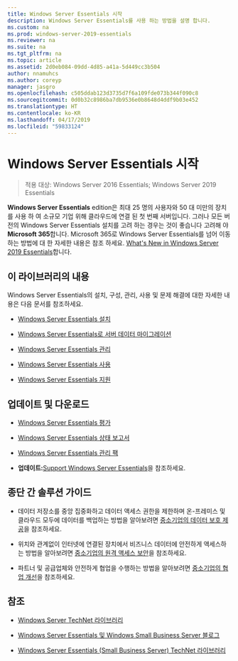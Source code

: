 ```yaml
---
title: Windows Server Essentials 시작
description: Windows Server Essentials를 사용 하는 방법을 설명 합니다.
ms.custom: na
ms.prod: windows-server-2019-essentials
ms.reviewer: na
ms.suite: na
ms.tgt_pltfrm: na
ms.topic: article
ms.assetid: 2d0eb084-09dd-4d85-a41a-5d449cc3b504
author: nnamuhcs
ms.author: coreyp
manager: jasgro
ms.openlocfilehash: c505ddab123d3735d7f6a109fde073b344f090c8
ms.sourcegitcommit: 0d0b32c8986ba7db9536e0b8648d4ddf9b03e452
ms.translationtype: HT
ms.contentlocale: ko-KR
ms.lasthandoff: 04/17/2019
ms.locfileid: "59833124"
---
```

# <a name="get-started-with-windows-server-essentials"></a>Windows Server Essentials 시작 

>적용 대상: Windows Server 2016 Essentials; Windows Server 2019 Essentials

**Windows Server Essentials** edition은 최대 25 명의 사용자와 50 대 미만의 장치를 사용 하 여 소규모 기업 위해 클라우드에 연결 된 첫 번째 서버입니다. 그러나 모든 버전의 Windows Server Essentials 설치를 고려 하는 경우는 것이 좋습니다 고려해 야 **Microsoft 365**합니다. Microsoft 365로 Windows Server Essentials를 넘어 이동 하는 방법에 대 한 자세한 내용은 참조 하세요. [What's New in Windows Server 2019 Essentials](what-s-new-19.md)합니다.
  
## <a name="in-this-library"></a>이 라이브러리의 내용  
 Windows Server Essentials의 설치, 구성, 관리, 사용 및 문제 해결에 대한 자세한 내용은 다음 문서를 참조하세요.  
  

-   [Windows Server Essentials 설치](../install/Install-Windows-Server-Essentials.md)   
  
-   [Windows Server Essentials로 서버 데이터 마이그레이션](../migrate/Migrate-Server-Data-to-Windows-Server-Essentials.md)  
  
-   [Windows Server Essentials 관리](../manage/Manage-Windows-Server-Essentials.md)  
  
-   [Windows Server Essentials 사용](../use/Use-Windows-Server-Essentials.md)  
  
-   [Windows Server Essentials 지원](../support/Support-Windows-Server-Essentials.md)  
  
## <a name="updates-and-downloads"></a>업데이트 및 다운로드  
  
-   [Windows Server Essentials 평가](https://technet.microsoft.com/evalcenter/dn205288.aspx?wt.mc_id=TEC_144_1_7)  
  
-   [Windows Server Essentials 상태 보고서](https://www.microsoft.com/download/details.aspx?id=35565)  
  
-   [Windows Server Essentials 관리 팩](https://www.microsoft.com/download/details.aspx?id=35560)  
 
  
-   **업데이트:**[Support Windows Server Essentials](../support/Support-Windows-Server-Essentials.md)을 참조하세요.  
  
## <a name="end-to-end-solution-guides"></a>종단 간 솔루션 가이드  
  
-    데이터 저장소를 중앙 집중화하고 데이터 액세스 권한을 제한하며 온-프레미스 및 클라우드 모두에 데이터를 백업하는 방법을 알아보려면 [중소기업의 데이터 보호 제공](https://technet.microsoft.com/library/dn582043.aspx)을 참조하세요.  
  
-    위치와 관계없이 인터넷에 연결된 장치에서 비즈니스 데이터에 안전하게 액세스하는 방법을 알아보려면 [중소기업의 원격 액세스 보안](https://technet.microsoft.com/library/dn629457.aspx)을 참조하세요.  
  
-    파트너 및 공급업체와 안전하게 협업을 수행하는 방법을 알아보려면 [중소기업의 협업 개선](https://technet.microsoft.com/library/dn747893.aspx)을 참조하세요.  
  
## <a name="see-also"></a>참조  
  
-   [Windows Server TechNet 라이브러리](https://technet.microsoft.com/library/bb625087.aspx)  
  
-   [Windows Server Essentials 및 Windows Small Business Server 블로그](http://blogs.technet.com/b/sbs/)  
  
-   [Windows Server Essentials (Small Business Server) TechNet 라이브러리](https://technet.microsoft.com/library/cc514417.aspx)
